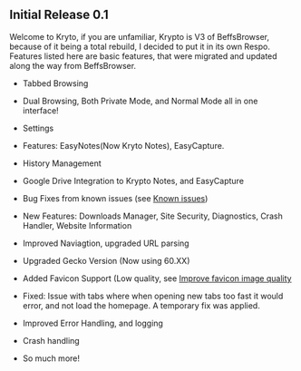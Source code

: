 ## Initial Release 0.1

Welcome to Kryto, if you are unfamiliar, Krypto is V3 of BeffsBrowser, because of it being a total rebuild, I decided to put it in its own Respo. Features listed here are basic features, that were migrated and updated along the way from BeffsBrowser. 

+ Tabbed Browsing

+ Dual Browsing, Both Private Mode, and Normal Mode all in one interface! 

+ Settings

+ Features: EasyNotes(Now Kryto Notes), EasyCapture. 

+ History Management

+ Google Drive Integration to Krypto Notes, and EasyCapture

+ Bug Fixes from known issues (see [Known issues](https://github.com/jdc20181/Krypto/issues/1))

+ New Features: Downloads Manager, Site Security, Diagnostics, Crash Handler, Website Information

+ Improved Naviagtion, upgraded URL parsing 

+ Upgraded Gecko Version (Now using 60.XX) 

+ Added Favicon Support (Low quality, see [Improve favicon image quality](https://trello.com/c/NuBR7Cvt/45-improve-favicon-image-quality)

+ Fixed: Issue with tabs where when opening new tabs too fast it would error, and not load the homepage. A temporary fix was applied.

+ Improved Error Handling, and logging

+ Crash handling


+ So much more!
